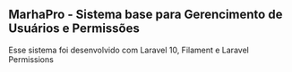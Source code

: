 ## MarhaPro - Sistema base para Gerencimento de Usuários e Permissões

Esse sistema foi desenvolvido com Laravel 10, Filament e Laravel Permissions
